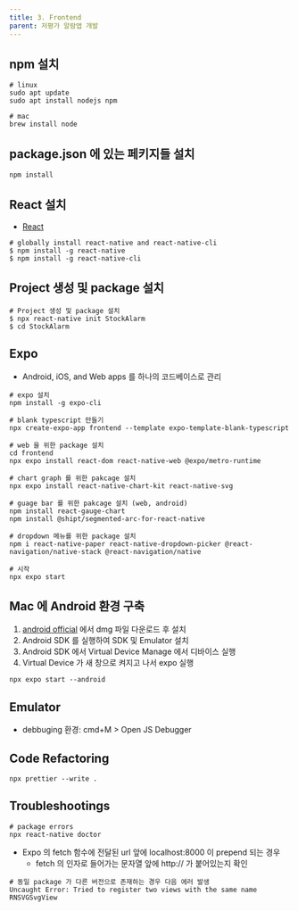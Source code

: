 ```yaml
---
title: 3. Frontend
parent: 저평가 알람앱 개발
---
```


## npm 설치
```
# linux
sudo apt update
sudo apt install nodejs npm

# mac
brew install node
```

## package.json 에 있는 페키지들 설치
```
npm install
```

## React 설치
- [React](https://reactnative.dev/docs/set-up-your-environment)

```
# globally install react-native and react-native-cli
$ npm install -g react-native
$ npm install -g react-native-cli
```

## Project 생성 및 package 설치
```
# Project 생성 및 package 설치
$ npx react-native init StockAlarm
$ cd StockAlarm
```

## Expo
- Android, iOS, and Web apps 를 하나의 코드베이스로 관리

```
# expo 설치
npm install -g expo-cli

# blank typescript 만들기 
npx create-expo-app frontend --template expo-template-blank-typescript

# web 을 위한 package 설치
cd frontend
npx expo install react-dom react-native-web @expo/metro-runtime

# chart graph 를 위한 pakcage 설치 
npx expo install react-native-chart-kit react-native-svg

# guage bar 를 위한 pakcage 설치 (web, android)
npm install react-gauge-chart 
npm install @shipt/segmented-arc-for-react-native

# dropdown 메뉴를 위한 package 설치
npm i react-native-paper react-native-dropdown-picker @react-navigation/native-stack @react-navigation/native

# 시작
npx expo start
```

## Mac 에 Android 환경 구축 
1. [android official](developer.android.com/studio) 에서 dmg 파일 다운로드 후 설치
2. Android SDK 를 실행하여 SDK 및 Emulator 설치
3. Android SDK 에서 Virtual Device Manage 에서 디바이스 실행
4. Virtual Device 가 새 창으로 켜지고 나서 expo 실행
```
npx expo start --android
```

## Emulator 
- debbuging 환경: cmd+M > Open JS Debugger 

## Code Refactoring
```
npx prettier --write .
```

## Troubleshootings 
```
# package errors
npx react-native doctor
```

- Expo 의 fetch 함수에 전달된 url 앞에 localhost:8000 이 prepend 되는 경우 
    - fetch 의 인자로 들어가는 문자열 앞에 http:// 가 붙어있는지 확인 

```
# 동일 package 가 다른 버전으로 존재하는 경우 다음 에러 발생 
Uncaught Error: Tried to register two views with the same name RNSVGSvgView
```